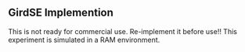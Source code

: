 ## GirdSE Implemention

This is not ready for commercial use. Re-implement it before use!! This experiment is simulated in a RAM environment.




